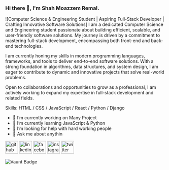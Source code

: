 ### Hi there 👋, I'm Shah Moazzem Remal.
![Computer Science & Engineering Student | Aspiring Full-Stack Developer | Crafting Innovative Software Solutions]
I am a dedicated Computer Science and Engineering student passionate about building efficient, scalable, and user-friendly software solutions. My journey is driven by a commitment to mastering full-stack development, encompassing both front-end and back-end technologies.

I am currently honing my skills in modern programming languages, frameworks, and tools to deliver end-to-end software solutions. With a strong foundation in algorithms, data structures, and system design, I am eager to contribute to dynamic and innovative projects that solve real-world problems.

Open to collaborations and opportunities to grow as a professional, I am actively working to expand my expertise in full-stack development and related fields.

Skills: HTML / CSS / JavaScript / React / Python / Django 

- 🔭 I’m currently working on Many Project 
- 🌱 I’m currently learning JavaScript & Python 
- 🤔 I’m looking for help with hard working people 
- 💬 Ask me about anythin 


[<img src='https://cdn.jsdelivr.net/npm/simple-icons@3.0.1/icons/github.svg' alt='github' height='40'>](https://github.com/sm-remal)  [<img src='https://cdn.jsdelivr.net/npm/simple-icons@3.0.1/icons/linkedin.svg' alt='linkedin' height='40'>](https://www.linkedin.com/in/sm-remal/)  [<img src='https://cdn.jsdelivr.net/npm/simple-icons@3.0.1/icons/facebook.svg' alt='facebook' height='40'>](https://www.facebook.com/shahmoazzem.remal)  [<img src='https://cdn.jsdelivr.net/npm/simple-icons@3.0.1/icons/instagram.svg' alt='instagram' height='40'>](https://www.instagram.com/sm.remal/)  [<img src='https://cdn.jsdelivr.net/npm/simple-icons@3.0.1/icons/twitter.svg' alt='twitter' height='40'>](https://twitter.com/sm_remal)  

![Vaunt Badge](https://api.vaunt.dev/v1/github/entities/sm-remal/contributions?format=svg&private=false)  



